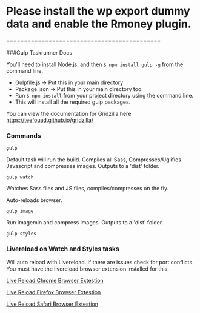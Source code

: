 # Please install the wp export dummy data and enable the Rmoney plugin.


============================================

###Gulp Taskrunner Docs

You'll need to install Node.js, and then ```$ npm install gulp -g``` from the command line.

- Gulpfile.js -> Put this in your main directory
- Package.json -> Put this in your main directory too.
- Run ```$ npm install``` from your project directory using the command line. 
- This will install all the required gulp packages.

You can view the documentation for Gridzilla here https://teefouad.github.io/gridzilla/


### Commands

```
gulp
```

Default task will run the build.
Compiles all Sass, Compresses/Uglifies Javascript and compresses images. 
Outputs to a 'dist' folder. 

```
gulp watch
```

Watches Sass files and JS files, compiles/compresses on the fly.

Auto-reloads browser.

```
gulp image
```

Run imagemin and compress images. 
Outputs to a 'dist' folder.

```
gulp styles
```


### Livereload on Watch and Styles tasks 
Will auto reload with Livereload. If there are issues check for port conflicts.
You must have the livereload browser extension installed for this. 

[Live Reload Chrome Browser Extestion](https://chrome.google.com/webstore/detail/livereload/jnihajbhpnppcggbcgedagnkighmdlei?hl=en)

[Live Reload Firefox Browser Extestion](http://download.livereload.com/2.0.8/LiveReload-2.0.8.xpi)

[Live Reload Safari Browser Extestion](http://download.livereload.com/2.0.9/LiveReload-2.0.9.safariextz)
